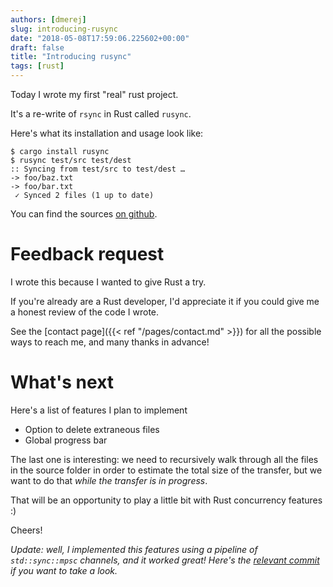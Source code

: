 ```yaml
---
authors: [dmerej]
slug: introducing-rusync
date: "2018-05-08T17:59:06.225602+00:00"
draft: false
title: "Introducing rusync"
tags: [rust]
---
```


Today I wrote my first "real" rust project.

It's a re-write of `rsync` in Rust called `rusync`.

Here's what its installation and usage look like:

```
$ cargo install rusync
$ rusync test/src test/dest
:: Syncing from test/src to test/dest …
-> foo/baz.txt
-> foo/bar.txt
 ✓ Synced 2 files (1 up to date)
```

You can find the sources [on github](https://github.com/dmerejkowsky/rusync).

# Feedback request

I wrote this because I wanted to give Rust a try.

If you're already are a Rust developer, I'd appreciate it if you could give me a honest review of the code I wrote.

See the [contact page]({{< ref "/pages/contact.md" >}}) for all the possible ways to reach me, and many thanks in advance!

# What's next

Here's a list of features I plan to implement

* Option to delete extraneous files
* Global progress bar

The last one is interesting: we need to recursively walk through all the files in the source folder in order to estimate the total size of the transfer, but we want to do that *while the transfer is in progress*.

That will be an opportunity to play a little bit with Rust concurrency features :)

Cheers!

*Update: well, I implemented this features using a pipeline of `std::sync::mpsc` channels, and it worked great! Here's the [relevant commit](https://github.com/dmerejkowsky/rusync/commit/01f68335c9593c6cbf99d6d971adf67d2e0ec379) if you want to take a look.*
